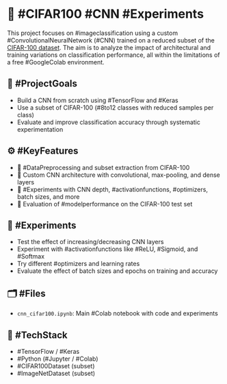 # 🧠 #CIFAR100 #CNN #Experiments

This project focuses on #imageclassification using a custom #ConvolutionalNeuralNetwork (#CNN) trained on a reduced subset of the [CIFAR-100 dataset](https://www.cs.toronto.edu/~kriz/cifar.html). The aim is to analyze the impact of architectural and training variations on classification performance, all within the limitations of a free #GoogleColab environment.

## 📌 #ProjectGoals

- Build a CNN from scratch using #TensorFlow and #Keras
- Use a subset of CIFAR-100 (#8to12 classes with reduced samples per class)
- Evaluate and improve classification accuracy through systematic experimentation

## ⚙️ #KeyFeatures

- 🔹 #DataPreprocessing and subset extraction from CIFAR-100
- 🔹 Custom CNN architecture with convolutional, max-pooling, and dense layers
- 🔹 #Experiments with CNN depth, #activationfunctions, #optimizers, batch sizes, and more
- 🔹 Evaluation of #modelperformance on the CIFAR-100 test set

## 🔬 #Experiments

- Test the effect of increasing/decreasing CNN layers
- Experiment with #activationfunctions like #ReLU, #Sigmoid, and #Softmax
- Try different #optimizers and learning rates
- Evaluate the effect of batch sizes and epochs on training and accuracy

## 🗂️ #Files

- `cnn_cifar100.ipynb`: Main #Colab notebook with code and experiments

## 🔧 #TechStack

- #TensorFlow / #Keras
- #Python (#Jupyter / #Colab)
- #CIFAR100Dataset (subset)
- #ImageNetDataset (subset)

